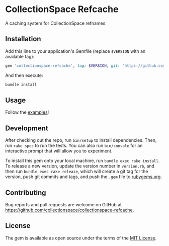 # CollectionSpace Refcache

A caching system for CollectionSpace refnames.

## Installation

Add this line to your application's Gemfile (replace `$VERSION` with an available tag):

```ruby
gem 'collectionspace-refcache', tag: $VERSION, git: 'https://github.com/collectionspace/collectionspace-refcache.git'
```

And then execute:

```ruby
bundle install
```

## Usage

Follow the [examples](doc/REFCACHE.md)!

## Development

After checking out the repo, run `bin/setup` to install dependencies. Then, run `rake spec` to run the tests. You can also run `bin/console` for an interactive prompt that will allow you to experiment.

To install this gem onto your local machine, run `bundle exec rake install`. To release a new version, update the version number in `version.rb`, and then run `bundle exec rake release`, which will create a git tag for the version, push git commits and tags, and push the `.gem` file to [rubygems.org](https://rubygems.org).

## Contributing

Bug reports and pull requests are welcome on GitHub at https://github.com/collectionspace/collectionspace-refcache.

## License

The gem is available as open source under the terms of the [MIT License](https://opensource.org/licenses/MIT).
